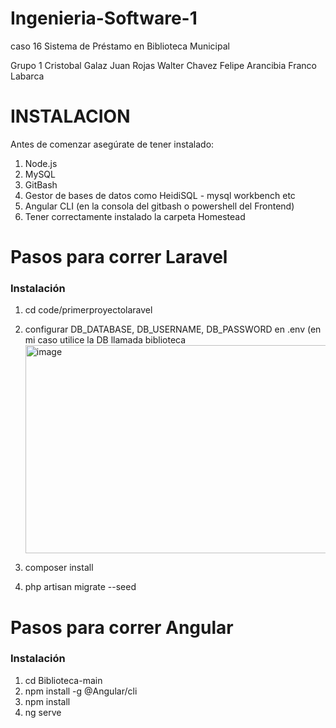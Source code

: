 # Ingenieria-Software-1
caso 16  Sistema de Préstamo en Biblioteca Municipal 

Grupo 1 
Cristobal Galaz 
Juan Rojas
Walter Chavez
Felipe Arancibia
Franco Labarca

# INSTALACION

Antes de comenzar asegúrate de tener instalado:
1) Node.js
2) MySQL
3) GitBash
4) Gestor de bases de datos como HeidiSQL - mysql workbench etc
5) Angular CLI (en la consola del gitbash o powershell del Frontend)
6) Tener correctamente instalado la carpeta Homestead

# Pasos para correr Laravel
###  Instalación
1) cd code/primerproyectolaravel 

2) configurar DB_DATABASE, DB_USERNAME, DB_PASSWORD en .env (en mi caso utilice la DB llamada biblioteca <img width="786" height="333" alt="image" src="https://github.com/user-attachments/assets/6f4bb5ea-b7c3-4d3f-ae05-ff2930511620" />
3) composer install
4) php artisan migrate --seed


# Pasos para correr Angular
###  Instalación
1) cd Biblioteca-main
2) npm install -g @Angular/cli
3) npm install
4) ng serve

